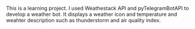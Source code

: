 This is a learning project. I used Weathestack API and pyTelegramBotAPI to develop a weather bot. It displays a weather icon and temperature and weahter description such as thunderstorm and air quality index. 